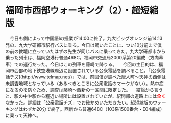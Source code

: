 # 福岡市西部ウォーキング（2）・超短縮版

<div class="section">　今日も例によって中国語Ⅰの授業が14:00に終了。九大ビッグオレンジ前14:13発の、九大学研都市駅行バスに乗る。今日は驚いたことに、つい10分前まで僕の前の教壇に立っていたはずの先生が同じバスに乗ってきた。九大学研都市から乗った列車は、福岡空港行普通468C。福岡市交通局2000系第20編成（方向幕車）での運行だった。今日はこの列車を藤崎で降りる。 　今回の主目的は、福岡市西部の地下鉄空港線周辺に設置されている公衆電話を調べること。「[公衆電話チズ](http://www.telmap.net/)」では、前回僕が調べた唐人町～天神の西側は未調査地域となっている（あるべきところに公衆電話のマークがない）。熱中症になるのを防ぐため、調査は藤崎～西新の一区間に限定した。 　結論から言うと、駅の中や駅から程近い場所には設置されていたが、駅間部の道路上には<span style="font-weight:bold;color:#FF0000;">全く</span>なかった。詳細は「公衆電話チズ」でお確かめいただきたい。超短縮版のウォーキングはわずか20分で終了。西新から普通648C（103系1500番台・E04編成）に乗って天神へ。</div>